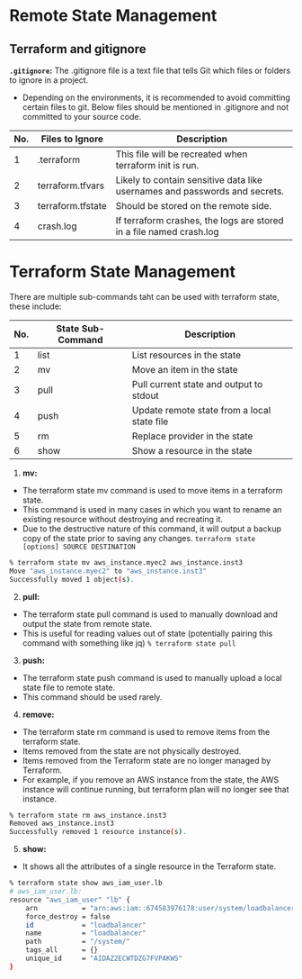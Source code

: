 # Remote State Management

## Terraform and gitignore

**`.gitignore`:** The .gitignore file is a text file that tells Git which files or folders to ignore in a project.

- Depending on the environments, it is recommended to avoid committing certain files to git. Below files should be mentioned in .gitignore and not committed to your source code.
  
|  No.  |Files to Ignore    |            Description                                                      |
| ----- |------------------ | --------------------------------------------------------------------------- |
|   1   | .terraform        | This file will be recreated when terraform init is run.                     |
|   2   | terraform.tfvars  | Likely to contain sensitive data like usernames and passwords and secrets.  |
|   3   | terraform.tfstate | Should be stored on the remote side.                                        |
|   4   | crash.log         | If terraform crashes, the logs are stored in a file named crash.log         |

# Terraform State Management

There are multiple sub-commands taht can be used with terraform state, these include:

|  No.  | State Sub-Command  |            Description                                      |
| ----- | ------------------ | ----------------------------------------------------------- |
|   1   |      list          |  List resources in the state                                |
|   2   |      mv            |  Move an item in the state                                  |
|   3   |      pull          |  Pull current state and output to stdout                    |
|   4   |      push          |  Update remote state from a local state file                |
|   5   |      rm            |  Replace provider in the state                              |
|   6   |      show          |  Show a resource in the state                               |

1. **mv:** 
- The terraform state mv command is used to move items in a terraform state.
- This command is used in many cases in which you want to rename an existing resource without destroying and recreating it.
- Due to the destructive nature of this command, it will output a backup copy of the state prior to saving any changes.
`terraform state [options] SOURCE DESTINATION`

```sh
% terraform state mv aws_instance.myec2 aws_instance.inst3
Move "aws_instance.myec2" to "aws_instance.inst3"
Successfully moved 1 object(s).
```
2. **pull:**
- The terraform state pull command is used to manually download and output the state from remote state.
- This is useful for reading values out of state (potentially pairing this command with something like jq)
`% terraform state pull`

3. **push:**
- The terraform state push command is used to manually upload a local state file to remote state.
- This command should be used rarely.

4. **remove:**
- The terraform state rm command is used to remove items from the terraform state.
- Items removed from the state are not physically destroyed.
- Items removed from the Terraform state are no longer managed by Terraform.
- For example, if you remove an AWS instance from the state, the AWS instance will continue running, but terraform plan will no longer see that instance.
```sh
% terraform state rm aws_instance.inst3
Removed aws_instance.inst3
Successfully removed 1 resource instance(s).
```

5. **show:**
- It shows all the attributes of a single resource in the Terraform state.
```sh
% terraform state show aws_iam_user.lb
# aws_iam_user.lb:
resource "aws_iam_user" "lb" {
    arn           = "arn:aws:iam::674583976178:user/system/loadbalancer"
    force_destroy = false
    id            = "loadbalancer"
    name          = "loadbalancer"
    path          = "/system/"
    tags_all      = {}
    unique_id     = "AIDAZ2ECWTDZG7FVPAKWS"
}
```
